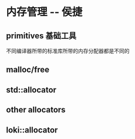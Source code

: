 # 内存管理 -- 侯捷


## primitives 基础工具

不同编译器所带的标准库所带的内存分配器都是不同的

## malloc/free



## std::allocator



## other allocators



## loki::allocator



